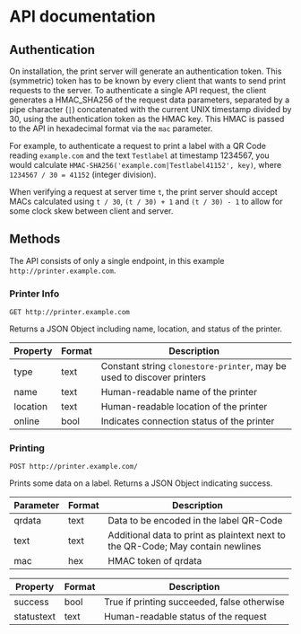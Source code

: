 # API documentation

## Authentication

On installation, the print server will generate an authentication token. This (symmetric) token has to be known by every client that wants to send print requests to the server. To authenticate a single API request, the client generates a HMAC_SHA256 of the request data parameters, separated by a pipe character (`|`) concatenated with the current UNIX timestamp divided by 30, using the authentication token as the HMAC key. This HMAC is passed to the API in hexadecimal format via the `mac` parameter.

For example, to authenticate a request to print a label with a QR Code reading `example.com` and the text `Testlabel` at timestamp 1234567, you would calculate `HMAC-SHA256('example.com|Testlabel41152', key)`, where `1234567 / 30 = 41152` (integer division). 

When verifying a request at server time `t`, the print server should accept MACs calculated using `t / 30`, `(t / 30) + 1` and `(t / 30) - 1` to allow for some clock skew between client and server. 

## Methods

The API consists of only a single endpoint, in this example `http://printer.example.com`.

### Printer Info

`GET http://printer.example.com`

Returns a JSON Object including name, location, and status of the printer.

| Property   | Format | Description                                |
| ---------- | ------ | ------------------------------------------ |
| type       | text   | Constant string `clonestore-printer`, may be used to discover printers |
| name       | text   | Human-readable name of the printer         |
| location   | text   | Human-readable location of the printer     |
| online     | bool   | Indicates connection status of the printer |

### Printing

`POST http://printer.example.com/`  

Prints some data on a label. Returns a JSON Object indicating success.

| Parameter  | Format | Description                             |
| ---------- | ------ | --------------------------------------- |
| qrdata     | text   | Data to be encoded in the label QR-Code |
| text       | text   | Additional data to print as plaintext next to the QR-Code; May contain newlines |
| mac        | hex    | HMAC token of qrdata|text, see authentication |

| Property   | Format | Description                                |
| ---------- | ------ | ------------------------------------------ |
| success    | bool   | True if printing succeeded, false otherwise |
| statustext | text   | Human-readable status of the request       |
